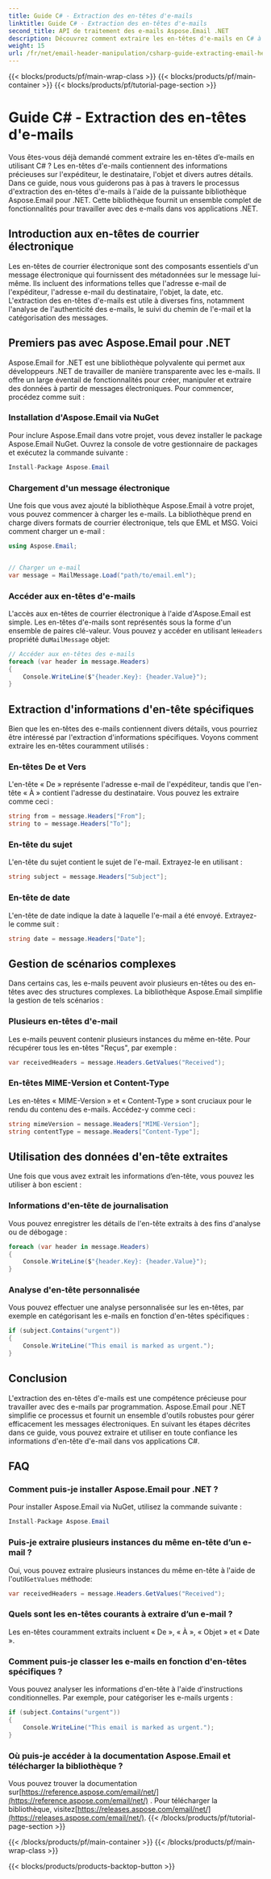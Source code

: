 ```yaml
---
title: Guide C# - Extraction des en-têtes d'e-mails
linktitle: Guide C# - Extraction des en-têtes d'e-mails
second_title: API de traitement des e-mails Aspose.Email .NET
description: Découvrez comment extraire les en-têtes d'e-mails en C# à l'aide d'Aspose.Email pour .NET. Guide étape par étape avec code source pour une analyse efficace des e-mails.
weight: 15
url: /fr/net/email-header-manipulation/csharp-guide-extracting-email-headers/
---
```


{{< blocks/products/pf/main-wrap-class >}}
{{< blocks/products/pf/main-container >}}
{{< blocks/products/pf/tutorial-page-section >}}

# Guide C# - Extraction des en-têtes d'e-mails


Vous êtes-vous déjà demandé comment extraire les en-têtes d’e-mails en utilisant C# ? Les en-têtes d'e-mails contiennent des informations précieuses sur l'expéditeur, le destinataire, l'objet et divers autres détails. Dans ce guide, nous vous guiderons pas à pas à travers le processus d'extraction des en-têtes d'e-mails à l'aide de la puissante bibliothèque Aspose.Email pour .NET. Cette bibliothèque fournit un ensemble complet de fonctionnalités pour travailler avec des e-mails dans vos applications .NET.

## Introduction aux en-têtes de courrier électronique

Les en-têtes de courrier électronique sont des composants essentiels d'un message électronique qui fournissent des métadonnées sur le message lui-même. Ils incluent des informations telles que l'adresse e-mail de l'expéditeur, l'adresse e-mail du destinataire, l'objet, la date, etc. L'extraction des en-têtes d'e-mails est utile à diverses fins, notamment l'analyse de l'authenticité des e-mails, le suivi du chemin de l'e-mail et la catégorisation des messages.

## Premiers pas avec Aspose.Email pour .NET

Aspose.Email for .NET est une bibliothèque polyvalente qui permet aux développeurs .NET de travailler de manière transparente avec les e-mails. Il offre un large éventail de fonctionnalités pour créer, manipuler et extraire des données à partir de messages électroniques. Pour commencer, procédez comme suit :

### Installation d'Aspose.Email via NuGet

Pour inclure Aspose.Email dans votre projet, vous devez installer le package Aspose.Email NuGet. Ouvrez la console de votre gestionnaire de packages et exécutez la commande suivante :

```csharp
Install-Package Aspose.Email
```

### Chargement d'un message électronique

Une fois que vous avez ajouté la bibliothèque Aspose.Email à votre projet, vous pouvez commencer à charger les e-mails. La bibliothèque prend en charge divers formats de courrier électronique, tels que EML et MSG. Voici comment charger un e-mail :

```csharp
using Aspose.Email;


// Charger un e-mail
var message = MailMessage.Load("path/to/email.eml");
```

### Accéder aux en-têtes d'e-mails

 L'accès aux en-têtes de courrier électronique à l'aide d'Aspose.Email est simple. Les en-têtes d'e-mails sont représentés sous la forme d'un ensemble de paires clé-valeur. Vous pouvez y accéder en utilisant le`Headers` propriété du`MailMessage` objet:

```csharp
// Accéder aux en-têtes des e-mails
foreach (var header in message.Headers)
{
    Console.WriteLine($"{header.Key}: {header.Value}");
}
```

## Extraction d'informations d'en-tête spécifiques

Bien que les en-têtes des e-mails contiennent divers détails, vous pourriez être intéressé par l'extraction d'informations spécifiques. Voyons comment extraire les en-têtes couramment utilisés :

### En-têtes De et Vers

L'en-tête « De » représente l'adresse e-mail de l'expéditeur, tandis que l'en-tête « À » contient l'adresse du destinataire. Vous pouvez les extraire comme ceci :

```csharp
string from = message.Headers["From"];
string to = message.Headers["To"];
```

### En-tête du sujet

L'en-tête du sujet contient le sujet de l'e-mail. Extrayez-le en utilisant :

```csharp
string subject = message.Headers["Subject"];
```

### En-tête de date

L'en-tête de date indique la date à laquelle l'e-mail a été envoyé. Extrayez-le comme suit :

```csharp
string date = message.Headers["Date"];
```

## Gestion de scénarios complexes

Dans certains cas, les e-mails peuvent avoir plusieurs en-têtes ou des en-têtes avec des structures complexes. La bibliothèque Aspose.Email simplifie la gestion de tels scénarios :

### Plusieurs en-têtes d'e-mail

Les e-mails peuvent contenir plusieurs instances du même en-tête. Pour récupérer tous les en-têtes "Reçus", par exemple :

```csharp
var receivedHeaders = message.Headers.GetValues("Received");
```

### En-têtes MIME-Version et Content-Type

Les en-têtes « MIME-Version » et « Content-Type » sont cruciaux pour le rendu du contenu des e-mails. Accédez-y comme ceci :

```csharp
string mimeVersion = message.Headers["MIME-Version"];
string contentType = message.Headers["Content-Type"];
```

## Utilisation des données d'en-tête extraites

Une fois que vous avez extrait les informations d’en-tête, vous pouvez les utiliser à bon escient :

### Informations d'en-tête de journalisation

Vous pouvez enregistrer les détails de l'en-tête extraits à des fins d'analyse ou de débogage :

```csharp
foreach (var header in message.Headers)
{
    Console.WriteLine($"{header.Key}: {header.Value}");
}
```

### Analyse d'en-tête personnalisée

Vous pouvez effectuer une analyse personnalisée sur les en-têtes, par exemple en catégorisant les e-mails en fonction d'en-têtes spécifiques :

```csharp
if (subject.Contains("urgent"))
{
    Console.WriteLine("This email is marked as urgent.");
}
```

## Conclusion

L'extraction des en-têtes d'e-mails est une compétence précieuse pour travailler avec des e-mails par programmation. Aspose.Email pour .NET simplifie ce processus et fournit un ensemble d'outils robustes pour gérer efficacement les messages électroniques. En suivant les étapes décrites dans ce guide, vous pouvez extraire et utiliser en toute confiance les informations d'en-tête d'e-mail dans vos applications C#.

## FAQ

### Comment puis-je installer Aspose.Email pour .NET ?

Pour installer Aspose.Email via NuGet, utilisez la commande suivante :
```csharp
Install-Package Aspose.Email
```

### Puis-je extraire plusieurs instances du même en-tête d’un e-mail ?

Oui, vous pouvez extraire plusieurs instances du même en-tête à l'aide de l'outil`GetValues` méthode:
```csharp
var receivedHeaders = message.Headers.GetValues("Received");
```

### Quels sont les en-têtes courants à extraire d’un e-mail ?

Les en-têtes couramment extraits incluent « De », « À », « Objet » et « Date ».

### Comment puis-je classer les e-mails en fonction d'en-têtes spécifiques ?

Vous pouvez analyser les informations d'en-tête à l'aide d'instructions conditionnelles. Par exemple, pour catégoriser les e-mails urgents :
```csharp
if (subject.Contains("urgent"))
{
    Console.WriteLine("This email is marked as urgent.");
}
```

### Où puis-je accéder à la documentation Aspose.Email et télécharger la bibliothèque ?

 Vous pouvez trouver la documentation sur[https://reference.aspose.com/email/net/](https://reference.aspose.com/email/net/) . Pour télécharger la bibliothèque, visitez[https://releases.aspose.com/email/net/](https://releases.aspose.com/email/net/).
{{< /blocks/products/pf/tutorial-page-section >}}

{{< /blocks/products/pf/main-container >}}
{{< /blocks/products/pf/main-wrap-class >}}

{{< blocks/products/products-backtop-button >}}
